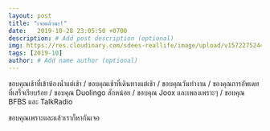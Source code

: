 ```yaml
---
layout: post
title: "เจอแล้วนะ!"
date:   2019-10-28 23:05:50 +0700
description: # Add post description (optional)
img: https://res.cloudinary.com/sdees-reallife/image/upload/v1572275244/1572239783083.jpg # Add image post (optional)
tags: [2019-10]
author: # Add name author (optional)
---
```

ขอบคุณเช้าที่เข้าห้องน้ำแต่เช้า / ขอบคุณเช้าที่เดินทางแต่เช้า / ขอบคุณวันทำงาน / ของคุณการอัพเดทที่เสร็จเรียบร้อย / ขอบคุณ Duolingo สักหน่อย / ขอบคุณ Joox และเพลงเพราะๆ / ขอบคุณ BFBS และ TalkRadio

<i class="fa fa-child" style="color:plum"></i>

ขอบคุณเพราะและแล้วเราก็หากันเจอ
